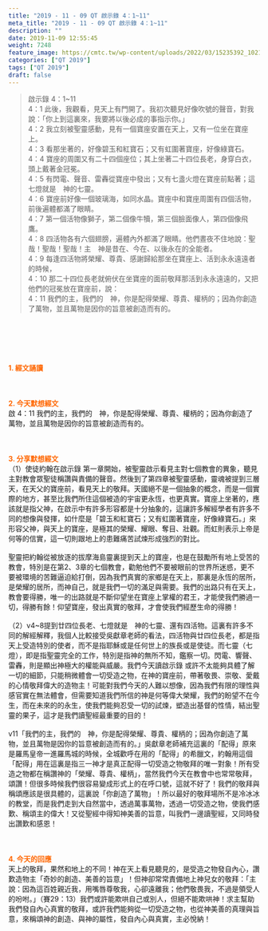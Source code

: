 ```yaml
---
title: "2019 - 11 - 09 QT 啟示錄 4：1~11"
meta_title: "2019 - 11 - 09 QT 啟示錄 4：1~11"
description: ""
date: 2019-11-09 12:55:45
weight: 7248
feature_image: https://cmtc.tw/wp-content/uploads/2022/03/15235392_10211799862337740_180693556567566654_o-1.webp
categories: ["QT 2019"]
tags: ["QT 2019"]
draft: false
---
```


<blockquote>啟示錄 4：1~11<br />
4：1 此後，我觀看，見天上有門開了。我初次聽見好像吹號的聲音，對我說：「你上到這裏來，我要將以後必成的事指示你。」<br />
4：2 我立刻被聖靈感動，見有一個寶座安置在天上，又有一位坐在寶座上。<br />
4：3 看那坐著的，好像碧玉和紅寶石；又有虹圍著寶座，好像綠寶石。<br />
4：4 寶座的周圍又有二十四個座位；其上坐著二十四位長老，身穿白衣，頭上戴著金冠冕。<br />
4：5 有閃電、聲音、雷轟從寶座中發出；又有七盞火燈在寶座前點著；這七燈就是　神的七靈。<br />
4：6 寶座前好像一個玻璃海，如同水晶。寶座中和寶座周圍有四個活物，前後遍體都滿了眼睛。<br />
4：7 第一個活物像獅子，第二個像牛犢，第三個臉面像人，第四個像飛鷹。<br />
4：8 四活物各有六個翅膀，遍體內外都滿了眼睛。他們晝夜不住地說：聖哉！聖哉！聖哉！主　神是昔在、今在、以後永在的全能者。<br />
4：9 每逢四活物將榮耀、尊貴、感謝歸給那坐在寶座上、活到永永遠遠者的時候，<br />
4：10 那二十四位長老就俯伏在坐寶座的面前敬拜那活到永永遠遠的，又把他們的冠冕放在寶座前，說：<br />
4：11 我們的主，我們的　神，你是配得榮耀、尊貴、權柄的；因為你創造了萬物，並且萬物是因你的旨意被創造而有的。</blockquote><br />
&nbsp;<br />
<br />
&nbsp;<br />
<br />
<span style="color: #ff6600;"><strong>1. </strong><strong>經文誦讀</strong></span><br />
<br />
<span style="color: #ff6600;"><strong> </strong></span><br />
<br />
<span style="color: #ff6600;"><strong>2. 今天默想</strong><strong>經文<br />
</strong></span>啟 4：11 我們的主，我們的　神，你是配得榮耀、尊貴、權柄的；因為你創造了萬物，並且萬物是因你的旨意被創造而有的。<br />
<br />
&nbsp;<br />
<br />
<span style="color: #ff6600;"><strong>3. 分享默想經文<br />
</strong></span>（1）使徒約翰在啟示錄 第一章開始，被聖靈啟示看見主對七個教會的異象，聽見主對教會眾聖徒稱讚與責備的聲音。然後到了第四章被聖靈感動，靈魂被提到三層天，在天父的寶座前，看見天上的敬拜。天國絕不是一個抽象的概念，而是一個實際的地方，甚至比我們所住這個被造的宇宙更永恆，也更真實。寶座上坐著的，應該就是指父神，在啟示中有許多形容都是十分抽象的，這讓許多解經學者有許多不同的想像與發揮，如什麼是「碧玉和紅寶石；又有虹圍著寶座，好像綠寶石。」來形容父神，與天上的寶座，是極其的榮耀、耀眼、奪目、壯觀。而虹則表示上帝是何等的信實，這一切則跟地上的患難痛苦試煉形成強烈的對比。<br />
<br />
聖靈把約翰從被放逐的拔摩海島靈裏提到天上的寶座，也是在鼓勵所有地上受苦的教會，特別是在第2、3章的七個教會，勸勉他們不要被眼前的世界所迷惑，更不要被環境的苦難逼迫給打倒，因為我們真實的家鄉是在天上，那裏是永恆的居所，是榮耀的居所，而神自己，就是我們一切的滿足與需要。我們的出路只有在天上，教會要得勝，唯一的出路就是不斷仰望坐在寶座上掌權的君王，才能使我們勝過一切，得勝有餘！仰望寶座，發出真實的敬拜，才會使我們經歷生命的得勝！<br />
<br />
（2）v4~8提到廿四位長老、七燈就是　神的七靈、還有四活物。這裏有許多不同的解經解釋，我個人比較接受吳獻章老師的看法，四活物與廿四位長老，都是指天上受造特別的使者，而不是指耶穌或是任何世上的族長或是使徒。而七靈（七燈），即是指聖靈完全的工作，特別是指神的無所不知，鑑察一切。閃電、響聲、雷轟，則是顯出神極大的權能與威嚴。我們今天讀啟示錄 或許不太能夠具體了解一切的細節，只能稍微體會一切受造之物，在神的寶座前，帶著敬畏、崇敬、愛戴的心情敬拜偉大的造物主！可能對我們今天的人難以想像，因為我們有限的理性與感官實在無法體會，但需要知道我們所信的神是何等偉大榮耀，我們的盼望不在今生，而在未來的的永生，使我們能夠忍受一切的試煉，塑造出基督的性情，結出聖靈的果子，這才是我們讀聖經最重要的目的！<br />
<br />
v11「我們的主，我們的　神，你是配得榮耀、尊貴、權柄的；因為你創造了萬物，並且萬物是因你的旨意被創造而有的。」吳獻章老師補充這裏的「配得」原來是羅馬皇帝一進羅馬城的時候，全城歡呼在用的「配得」的希臘文，約翰用這個「配得」用在這裏是指三一神才是真正配得一切受造之物敬拜的唯一對象！所有受造之物都在稱讚神的「榮耀、尊貴、權柄」，當然我們今天在教會中也常常敬拜，頌讚！但很多時候我們很容易變成形式上的在呼口號，這就不好了！我們的敬拜與稱頌應該是很具體的，這裏說「你創造了萬物」！所以最好的敬拜場所不是冷冰冰的教堂，而是我們走到大自然當中，透過萬事萬物，透過一切受造之物，使我們感歎、稱頌主的偉大！又從聖經中得知神美善的旨意，叫我們一邊讀聖經，又同時發出讚歎和感恩！<br />
<br />
&nbsp;<br />
<br />
<span style="color: #ff6600;"><strong>4. 今天的回應<br />
</strong></span>天上的敬拜，果然和地上的不同！神在天上看見聽見的，是受造之物發自內心，讚歎造物主「奇妙的創造、美善的旨意」！但神卻常常責備地上神兒女的敬拜：「主說：因為這百姓親近我，用嘴唇尊敬我，心卻遠離我；他們敬畏我，不過是領受人的吩咐。」（賽29：13）我們或許能欺哄自己或別人，但絕不能欺哄神！求主幫助我們發自內心真實的敬拜，或許我們能夠從一切受造之物，也從神美善的真理與旨意，來稱頌神的創造、與神的屬性，發自內心與真實，主必悅納！
        